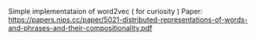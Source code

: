 Simple implementataion of word2vec ( for curiosity )
Paper: https://papers.nips.cc/paper/5021-distributed-representations-of-words-and-phrases-and-their-compositionality.pdf
